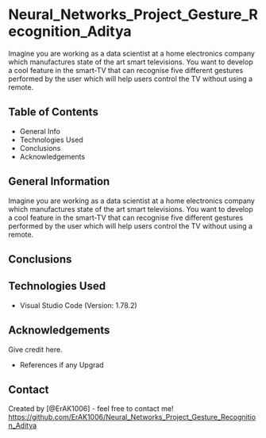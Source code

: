 # Neural_Networks_Project_Gesture_Recognition_Aditya
Imagine you are working as a data scientist at a home electronics company which manufactures state of the art smart televisions. You want to develop a cool feature in the smart-TV that can recognise five different gestures performed by the user which will help users control the TV without using a remote.

## Table of Contents
* General Info
* Technologies Used
* Conclusions
* Acknowledgements


## General Information
Imagine you are working as a data scientist at a home electronics company which manufactures state of the art smart televisions. You want to develop a cool feature in the smart-TV that can recognise five different gestures performed by the user which will help users control the TV without using a remote.

## Conclusions

## Technologies Used
* Visual Studio Code (Version: 1.78.2)

## Acknowledgements
Give credit here.
* References if any Upgrad

## Contact
Created by [@ErAK1006] - feel free to contact me!
https://github.com/ErAK1006/Neural_Networks_Project_Gesture_Recognition_Aditya
